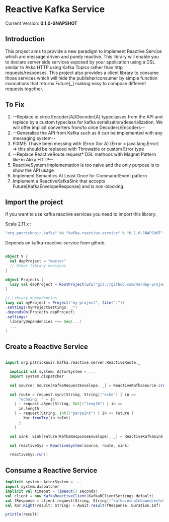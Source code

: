 Reactive Kafka Service
======================

Current Version: **0.1.0-SNAPSHOT**

Introduction
------------
This project aims to provide a new paradigm to implement Reactive Service which are message driven and purely reactive.
This library will enable you to declare server side services exposed by your application using a DSL similar to Akka HTTP
using Kafka Topics rather than http requests/responses.
This project also provides a client library to consume those services which will hide the publisher/consumer by simple function
invocations that returns Future[_] making easy to compose different requests together.

To Fix
------

1. --Replace io.circe.Encoder[A]/Decoder[A] typeclasses from the API and replace by a custom typeclass for kafka serialization/deserialization. We will offer implicit converters from/to circe Decoders/Encoders--
2. --Generalise the API from Kafka such as it can be implemented with any messaging system--
3. FIXME: I have been messing with (Error Xor A) (Error = java.lang.Error) => this should be replaced with Throwable or custom Error type
4. --Replace ReactiveRoute.request* DSL methods with Magnet Pattern like in Akka HTTP--
5. ReactiveSystem implementation is too naive and the only purpose is to show the API usage
6. Implement Semantics At Least Once for Command/Event pattern
7. Implement a ReactiveKafkaSink that accepts Future[KafkaEnvelopeResponse] and is non-blocking.

Import the project
------------------
If you want to use kafka reactive services you need to import this library:

Scala 2.11.x :

```scala
"org.patricknoir.kafka" %% "kafka-reactive-service" % "0.1.0-SNAPSHOT"
```

Depends on kafka-reactive-service from github:

```scala

object V {
  val depProject = "master"
  // Other library versions
}

object Projects {
  lazy val depProject = RootProject(uri("git://github.com/me/dep-project.git#%s".format(V.depProject)))
}

// Library dependencies
lazy val myProject = Project("my-project", file("."))
.settings(myProjectSettings: _*)
.dependsOn(Projects.depProject)
.settings(
  libraryDependencies ++= Seq(...)
  ...
)


```

Create a Reactive Service
-------------------------

```scala

import org.patricknoir.kafka.reactive.server.ReactiveRoute._

  implicit val system: ActorSystem = ...
  import system.dispatcher

  val source: Source[KafkaRequestEnvelope, _] = ReactiveKafkaSource.create("echoInbound", Set("localhost:9092"), "client1", "group1")

  val route = request.sync[String, String]("echo") { in =>
      "echoing: " + in
    } ~ request.aSync[String, Int]("length") { in =>
      in.length
    } ~ request[String, Int]("parseInt") { in => Future {
        Xor.fromTry(in.toInt)
      }
    }

  val sink: Sink[Future[KafkaResponseEnvelope], _] = ReactiveKafkaSink.create(Set("localhost:9092"))

  val reactiveSys = ReactiveSystem(source, route, sink)

  reactiveSys.run()

```

Consume a Reactive Service
--------------------------

```scala
implicit system: ActorSystem = ...
import system.dispatcher
implicit val timeout = Timeout(3 seconds)
val client = new KafkaReactiveClient(KafkaRClientSettings.default)
val fResponse = client.request[String, String]("kafka:echoInbound/echo", "patrick")
val Xor.Right(result: String) = Await.result(fResponse, Duration.Inf)

println(result)
```